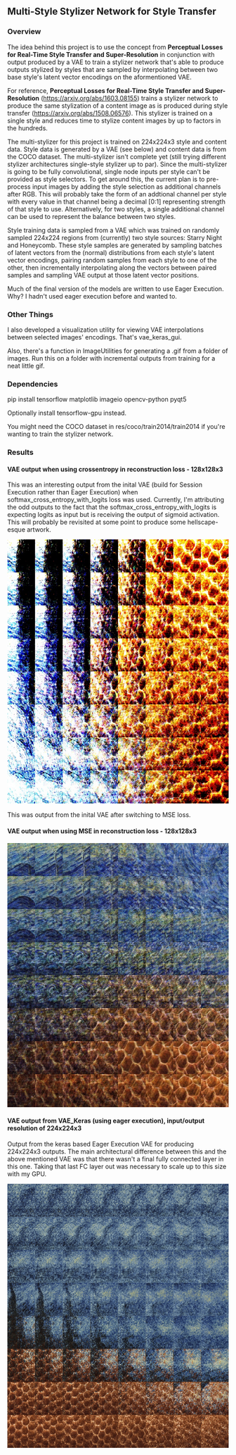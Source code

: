 ## Multi-Style Stylizer Network for Style Transfer

### Overview

The idea behind this project is to use the concept from **Perceptual Losses for Real-Time Style Transfer and Super-Resolution** in conjunction 
with output produced by a VAE to train a stylizer network that's able to produce outputs stylized by styles that are sampled by interpolating
between two base style's latent vector encodings on the aformentioned VAE.

For reference, **Perceptual Losses for Real-Time Style Transfer and Super-Resolution** (https://arxiv.org/abs/1603.08155) trains a stylizer network 
to produce the same stylization of a content image as is produced during style transfer (https://arxiv.org/abs/1508.06576). This stylizer is trained
on a single style and reduces time to stylize content images by up to factors in the hundreds.

The multi-stylizer for this project is trained on 224x224x3 style and content data. Style data is generated by a VAE (see below) and content data is
from the COCO dataset. The multi-stylizer isn't complete yet (still trying different stylizer architectures single-style stylizer up to par). Since
the multi-stylizer is going to be fully convolutional, single node inputs per style can't be provided as style selectors. To get around this, the 
current plan is to pre-process input images by adding the style selection as additional channels after RGB. This will probably take the form of an 
addtional channel per style with every value in that channel being a decimal [0:1] representing strength of that style to use. Alternatively,
for two styles, a single additional channel can be used to represent the balance between two styles.

Style training data is sampled from a VAE which was trained on randomly sampled 224x224 regions from (currently) two style sources: Starry Night and 
Honeycomb. These style samples are generated by sampling batches of latent vectors from the (normal) distributions from each style's latent vector
encodings, pairing random samples from each style to one of the other, then incrementally interpolating along the vectors between paired samples and
sampling VAE output at those latent vector positions.

Much of the final version of the models are written to use Eager Execution. Why? I hadn't used eager execution before and wanted to.

### Other Things

I also developed a visualization utility for viewing VAE interpolations between selected images' encodings. That's vae_keras_gui.

Also, there's a function in ImageUtilities for generating a .gif from a folder of images. Run this on a folder with incremental outputs from training 
for a neat little gif.


### Dependencies

pip install tensorflow matplotlib imageio opencv-python pyqt5

Optionally install tensorflow-gpu instead.

You might need the COCO dataset in res/coco/train2014/train2014 if you're wanting to train the stylizer network.

### Results

#### VAE output when using crossentropy in reconstruction loss - 128x128x3

This was an interesting output from the inital VAE (build for Session Execution rather than Eager Execution) when softmax_cross_entropy_with_logits loss was used. 
Currently, I'm attributing the odd outputs to the fact that the softmax_cross_entropy_with_logits is expecting logits as input but is receiving the output of sigmoid 
activation. This will probably be revisited at some point to produce some hellscape-esque artwork.

<img src="res/examples/quad_1.jpg" width="600" height="600"/>

This was output from the inital VAE after switching to MSE loss.

#### VAE output when using MSE in reconstruction loss - 128x128x3

<img src="res/examples/quad_2.jpg" width="600" height="600"/>

#### VAE output from VAE_Keras (using eager execution), input/output resolution of 224x224x3

Output from the keras based Eager Execution VAE for producing 224x224x3 outputs. The main architectural difference between this and the above mentioned VAE
was that there wasn't a final fully connected layer in this one. Taking that last FC layer out was necessary to scale up to this size with my GPU.

<img src="res/examples/quad_3.jpg" width="600" height="600"/>